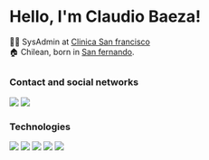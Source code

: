 # Hello, I'm Claudio Baeza!

👨‍💻 SysAdmin at [Clinica San francisco](https://www.clinicasanfrancisco.cl/) </br>
🏠 Chilean, born in [San fernando](https://es.wikipedia.org/wiki/San_Fernando_(Chile)).

##

### Contact and social networks
[<img src="https://img.shields.io/badge/Gmail-D14836?&style=flat&logo=Gmail&logoColor=white&link=c.baeza9@gmail.com" />](mailto:c.baeza9@gmail.com)
[<img src="https://img.shields.io/badge/LinkedIn-0077B5?style=flat&logo=linkedin&logoColor=white" />](https://www.linkedin.com/in/claudio-baeza-cornejo-03b2b8257/)

### Technologies
[<img src="https://img.shields.io/badge/TypeScript-007ACC?style=flat&logo=typescript&logoColor=white" />](https://www.typescriptlang.org/)
[<img src="https://img.shields.io/badge/JavaScript-F7DF1E?style=flat&logo=javascript&logoColor=black" />](https://developer.mozilla.org/es/docs/Web/JavaScript)
[<img src="https://img.shields.io/badge/React-20232A?style=flat&logo=react&logoColor=61DAFB" />](https://es.react.dev/)
[<img src="https://img.shields.io/badge/React_Native-20232A?style=flat&logo=react&logoColor=61DAFB" />](https://reactnative.dev/)
[<img src="https://img.shields.io/badge/Node.js-43853D?style=flat&logo=node.js&logoColor=white" />](https://nodejs.org/en/)
